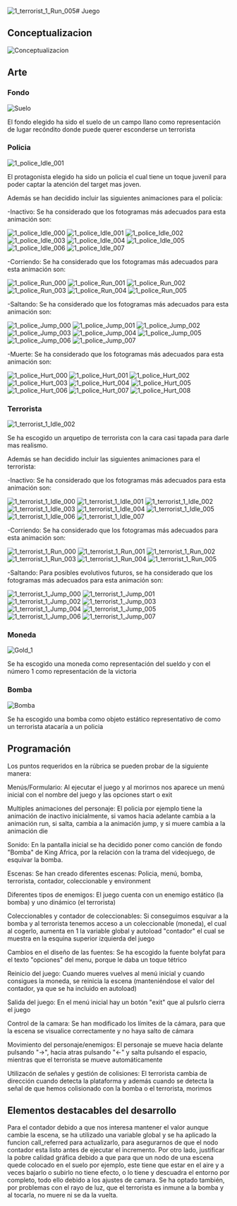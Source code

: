 ![1_terrorist_1_Run_005](https://github.com/user-attachments/assets/081f10b1-fe30-4e15-9f10-10dd301b12e1)# Juego

## Conceptualizacion
![Conceptualizacion](https://github.com/user-attachments/assets/ef7a01ae-e368-4303-9531-365e8abae40a)


## Arte

### Fondo
![Suelo](https://github.com/user-attachments/assets/3a6b41cc-3ad0-4059-9fd3-bcabce9791a8)



El fondo elegido ha sido el suelo de un campo llano como representación de lugar recóndito donde puede querer esconderse un terrorista

### Policia
![1_police_Idle_001](https://github.com/user-attachments/assets/b011f6e7-3aa7-45d2-ae2a-02c12777493f)



El protagonista elegido ha sido un policia el cual tiene un toque juvenil para poder captar la atención del target mas joven.

Además se han decidido incluir las siguientes animaciones para el policía:

 -Inactivo: Se ha considerado que los fotogramas más adecuados para esta animación son:
 
![1_police_Idle_000](https://github.com/user-attachments/assets/18307f73-c2ff-4baf-a915-ebc6bb41ac33)
![1_police_Idle_001](https://github.com/user-attachments/assets/a9ca4890-e0e1-4545-8801-0a60c0a16fe8)
![1_police_Idle_002](https://github.com/user-attachments/assets/317aa685-8ede-4252-93ad-6ec2e406ea82)
![1_police_Idle_003](https://github.com/user-attachments/assets/819dae9e-7a13-42a3-b71f-a119919895b5)
![1_police_Idle_004](https://github.com/user-attachments/assets/a9ae3bf5-3074-420b-a185-a434415ec33c)
![1_police_Idle_005](https://github.com/user-attachments/assets/72324b26-eb7f-4c27-884a-43c72d2a51a2)
![1_police_Idle_006](https://github.com/user-attachments/assets/9dbb0956-459b-43c7-9ad3-b4978bd98b5b)
![1_police_Idle_007](https://github.com/user-attachments/assets/969eaba3-3483-4cd2-a5da-a2b19f48f41b)

 -Corriendo: Se ha considerado que los fotogramas más adecuados para esta animación son:

![1_police_Run_000](https://github.com/user-attachments/assets/b987896c-550e-4494-acd5-58851d9fed40)
![1_police_Run_001](https://github.com/user-attachments/assets/4eeb8af2-768d-4bab-8d5a-f8cd481ce82b)
![1_police_Run_002](https://github.com/user-attachments/assets/4196fc10-072d-4caf-b3e0-9bade6d490d5)
![1_police_Run_003](https://github.com/user-attachments/assets/2aa7edf8-f2d2-4d93-b51f-f241c4b311ad)
![1_police_Run_004](https://github.com/user-attachments/assets/0af4828a-90b3-47ca-aaa8-2cfda736d1f7)
![1_police_Run_005](https://github.com/user-attachments/assets/b4c5357b-02de-4828-80e7-82489a6fc891)

 -Saltando: Se ha considerado que los fotogramas más adecuados para esta animación son:

![1_police_Jump_000](https://github.com/user-attachments/assets/481ffe25-f867-4c4a-80ed-7b8abf889fe4)
![1_police_Jump_001](https://github.com/user-attachments/assets/74dc96c3-215b-41d3-a7b6-39902f1450c4)
![1_police_Jump_002](https://github.com/user-attachments/assets/6b156bb1-67df-4f91-80a9-dba77b2ec2c3)
![1_police_Jump_003](https://github.com/user-attachments/assets/5e7dd254-6f43-4777-beaa-b48c9c9d5a8f)
![1_police_Jump_004](https://github.com/user-attachments/assets/cba75398-460c-4ef8-85f3-e16cc10af35d)
![1_police_Jump_005](https://github.com/user-attachments/assets/e4f9bccd-b486-4023-9554-81a005bffdf2)
![1_police_Jump_006](https://github.com/user-attachments/assets/4d54939c-c519-44ab-9210-f0515520e8ed)
![1_police_Jump_007](https://github.com/user-attachments/assets/11f66c0d-e5d3-49a5-a339-414d2bf7aa68)

 -Muerte: Se ha considerado que los fotogramas más adecuados para esta animación son:
 
![1_police_Hurt_000](https://github.com/user-attachments/assets/2647d817-c253-46ee-971f-4dd4def2205a)
![1_police_Hurt_001](https://github.com/user-attachments/assets/5647cb5c-9707-4dbf-a170-359225f3cf57)
![1_police_Hurt_002](https://github.com/user-attachments/assets/7021a3a5-92f3-41d4-ae31-9908e95f2299)
![1_police_Hurt_003](https://github.com/user-attachments/assets/6245804b-aa23-413c-8a09-550f7a8f1be0)
![1_police_Hurt_004](https://github.com/user-attachments/assets/4549be47-9557-4bab-87e0-4ac5c0e449f3)
![1_police_Hurt_005](https://github.com/user-attachments/assets/a75ecf3f-9af1-4e0d-9160-6c5c44086526)
![1_police_Hurt_006](https://github.com/user-attachments/assets/4a41e2fc-8e00-4faf-a67d-417fe117cffd)
![1_police_Hurt_007](https://github.com/user-attachments/assets/e90b33de-3005-4c18-8eee-5f3fd4747f21)
![1_police_Hurt_008](https://github.com/user-attachments/assets/f1fad013-ae39-416c-8794-1a800bdbdd12)

### Terrorista
![1_terrorist_1_Idle_002](https://github.com/user-attachments/assets/482ad5a4-7809-47c1-a575-a3b889539deb)



Se ha escogido un arquetipo de terrorista con la cara casi tapada para darle mas realismo.

Además se han decidido incluir las siguientes animaciones para el terrorista:

 -Inactivo: Se ha considerado que los fotogramas más adecuados para esta animación son:

![1_terrorist_1_Idle_000](https://github.com/user-attachments/assets/a7872b83-615b-4c59-bdbc-eee02e4c8765)
![1_terrorist_1_Idle_001](https://github.com/user-attachments/assets/b108e74b-c56a-47e5-9eee-1e141a0a50df)
![1_terrorist_1_Idle_002](https://github.com/user-attachments/assets/69cc5a42-3ba8-491f-bde2-3c8c1275c067)
![1_terrorist_1_Idle_003](https://github.com/user-attachments/assets/91c5235c-c823-49d1-9da7-261e3934b94e)
![1_terrorist_1_Idle_004](https://github.com/user-attachments/assets/aa3595bf-29e6-42c5-b136-447d265e3afd)
![1_terrorist_1_Idle_005](https://github.com/user-attachments/assets/3d553ea0-b6d3-4ebc-b41d-94322f69cd73)
![1_terrorist_1_Idle_006](https://github.com/user-attachments/assets/972c17de-24b1-4d80-84d1-fc99934df5f6)
![1_terrorist_1_Idle_007](https://github.com/user-attachments/assets/355ca03a-ead7-4473-8814-aef505e7c4d1)

 -Corriendo: Se ha considerado que los fotogramas más adecuados para esta animación son:

![1_terrorist_1_Run_000](https://github.com/user-attachments/assets/fe91fa20-3fd1-4859-8842-9b28d0229d17)
![1_terrorist_1_Run_001](https://github.com/user-attachments/assets/2a3ae45d-fb63-4d22-ba24-c78503aeca3a)
![1_terrorist_1_Run_002](https://github.com/user-attachments/assets/20d9edbf-95d9-4795-bc6a-8e726a5cad48)
![1_terrorist_1_Run_003](https://github.com/user-attachments/assets/0e5f29a3-f721-4135-a4f3-59f8ad83102b)
![1_terrorist_1_Run_004](https://github.com/user-attachments/assets/b55b7790-68fe-4476-9705-e6ab862fe6d7)
![1_terrorist_1_Run_005](https://github.com/user-attachments/assets/8b391861-6aa0-4acb-8321-19d4e617cc84)

 -Saltando: Para posibles evolutivos futuros, se ha considerado que los fotogramas más adecuados para esta animación son:

![1_terrorist_1_Jump_000](https://github.com/user-attachments/assets/b14440df-298c-4e6f-85d7-32314a5928d1)
![1_terrorist_1_Jump_001](https://github.com/user-attachments/assets/4881eb8f-3e6e-4677-8f54-cd2edf7d3554)
![1_terrorist_1_Jump_002](https://github.com/user-attachments/assets/7a69ae73-3a06-48d8-af62-16f01b11b67b)
![1_terrorist_1_Jump_003](https://github.com/user-attachments/assets/f78c4f98-5072-4cf7-9e03-b6c452d7738d)
![1_terrorist_1_Jump_004](https://github.com/user-attachments/assets/14651687-1e11-46b2-b1a0-27314e581162)
![1_terrorist_1_Jump_005](https://github.com/user-attachments/assets/543b355e-c51e-4187-b1d3-4b66bb7a475d)
![1_terrorist_1_Jump_006](https://github.com/user-attachments/assets/7102353a-64d9-429a-8a6f-8726a15bf8ec)
![1_terrorist_1_Jump_007](https://github.com/user-attachments/assets/79c23158-bbe3-4c8d-be1f-20633e5c67c0)

### Moneda
![Gold_1](https://github.com/user-attachments/assets/bc457ffa-1042-46bc-a66b-23d380c810e0)



Se ha escogido una moneda como representación del sueldo y con el número 1 como representación de la victoria

### Bomba
![Bomba](https://github.com/user-attachments/assets/fb59aeea-81c6-46c1-ab1c-0749ee7f1133)


Se ha escogido una bomba como objeto estático representativo de como un terrorista atacaría a un policia

## Programación

Los puntos requeridos en la rúbrica se pueden probar de la siguiente manera:

Menús/Formulario: Al ejecutar el juego y al morirnos nos aparece un menú inicial con el nombre del juego y las opciones start o exit

Multiples animaciones del personaje: El policia por ejemplo tiene la animación de inactivo inicialmente, si vamos hacia adelante cambia a la animación run, si salta, cambia a la animación jump, y si muere cambia a la animación die

Sonido: En la pantalla inicial se ha decidido poner como canción de fondo "Bomba" de King Africa, por la relación con la trama del videojuego, de esquivar la bomba.

Escenas: Se han creado diferentes escenas: Policia, menú, bomba, terrorista, contador, coleccionable y environment

Diferentes tipos de enemigos: El juego cuenta con un enemigo estático (la bomba) y uno dinámico (el terrorista)

Coleccionables y contador de coleccionables: Si conseguimos esquivar a la bomba y al terrorista tenemos acceso a un coleccionable (moneda), el cual al cogerlo, aumenta en 1 la variable global y autoload "contador" el cual se muestra en la esquina superior izquierda del juego

Cambios en el diseño de las fuentes: Se ha escogido la fuente bolyfat para el texto "opciones" del menu, porque le daba un toque tétrico

Reinicio del juego: Cuando mueres vuelves al menú inicial y cuando consigues la moneda, se reinicia la escena (manteniéndose el valor del contador, ya que se ha incluido en autoload)

Salida del juego: En el menú inicial hay un botón "exit" que al pulsrlo cierra el juego

Control de la camara: Se han modificado los límites de la cámara, para que la escena se visualice correctamente y no haya salto de cámara

Movimiento del personaje/enemigos: El personaje se mueve hacia delante pulsando "->", hacia atras pulsando "<-" y salta pulsando el espacio, mientras que el terrorista se mueve automáticamente

Utilizacón de señales y gestión de colisiones: El terrorista cambia de dirección cuando detecta la plataforma y además cuando se detecta la señal de que hemos colisionado con la bomba o el terrorista, morimos

## Elementos destacables del desarrollo

Para el contador debido a que nos interesa mantener el valor aunque cambie la escena, se ha utilizado una variable global y se ha aplicado la funcion call_referred para actualizarlo, para asegurarnos de que el nodo contador esta listo antes de ejecutar el incremento.
Por otro lado, justificar la pobre calidad gráfica debido a que para que un nodo de una escena quede colocado en el suelo por ejemplo, este tiene que estar en el aire y a veces bajarlo o subirlo no tiene efecto, o lo tiene y descuadra el entorno por completo, todo ello debido a los ajustes de camara. Se ha optado también, por problemas con el rayo de luz, que el terrorista es inmune a la bomba y al tocarla, no muere ni se da la vuelta.


